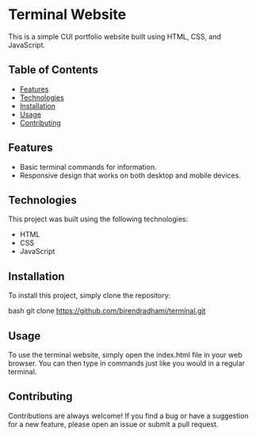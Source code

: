 # Terminal Website

This is a simple CUI portfolio website built using HTML, CSS, and JavaScript.

## Table of Contents

- [Features](#features)
- [Technologies](#technologies)
- [Installation](#installation)
- [Usage](#usage)
- [Contributing](#contributing)

## Features

- Basic terminal commands for information.
- Responsive design that works on both desktop and mobile devices.

## Technologies

This project was built using the following technologies:

- HTML
- CSS
- JavaScript

## Installation

To install this project, simply clone the repository:

bash
git clone https://github.com/birendradhami/terminal.git


## Usage

To use the terminal website, simply open the index.html file in your web browser. You can then type in commands just like you would in a regular terminal.

## Contributing

Contributions are always welcome! If you find a bug or have a suggestion for a new feature, please open an issue or submit a pull request.
